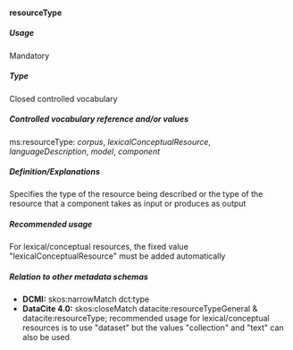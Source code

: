 #### resourceType
##### Usage
Mandatory
##### Type
Closed controlled vocabulary
##### Controlled vocabulary reference and/or values
ms:resourceType: _corpus_, _lexicalConceptualResource_, _languageDescription_, _model_, _component_
##### Definition/Explanations
Specifies the type of the resource being described or the type of the resource that a component takes as input or produces as output
##### Recommended usage
For lexical/conceptual resources, the fixed value "lexicalConceptualResource" must be added automatically
##### Relation to other metadata schemas
* **DCMI:** skos:narrowMatch dct:type
* **DataCite 4.0:** skos:closeMatch datacite:resourceTypeGeneral & datacite:resourceType; recommended usage for lexical/conceptual resources is to use "dataset" but the values "collection" and "text" can also be used
